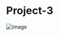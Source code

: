 # Project-3
 
![image](https://github.com/SaintNickG/Project-3/assets/137968958/81a330aa-bc7d-4087-83c3-2778912443fe)
